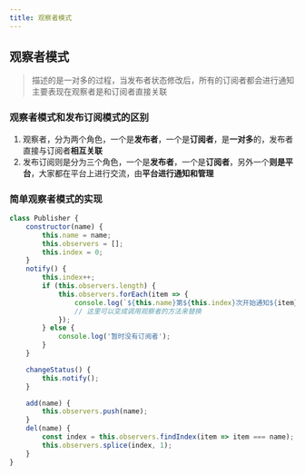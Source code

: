 ```yaml
---
title: 观察者模式
---
```


## 观察者模式

> 描述的是一对多的过程，当发布者状态修改后，所有的订阅者都会进行通知
> 主要表现在观察者是和订阅者直接关联

### 观察者模式和发布订阅模式的区别

1. 观察者，分为两个角色，一个是**发布者**，一个是**订阅者**，是**一对多**的，发布者直接与订阅者**相互关联**
2. 发布订阅则是分为三个角色，一个是**发布者**，一个是**订阅者**，另外一个**则是平台**，大家都在平台上进行交流，由**平台进行通知和管理**

### 简单观察者模式的实现

```js
class Publisher {
	constructor(name) {
		this.name = name;
		this.observers = [];
		this.index = 0;
	}
	notify() {
		this.index++;
		if (this.observers.length) {
			this.observers.forEach(item => {
				console.log(`${this.name}第${this.index}次开始通知${item}了`);
				// 这里可以变成调用观察者的方法来替换
			});
		} else {
			console.log('暂时没有订阅者');
		}
	}

	changeStatus() {
		this.notify();
	}

	add(name) {
		this.observers.push(name);
	}
	del(name) {
		const index = this.observers.findIndex(item => item === name);
		this.observers.splice(index, 1);
	}
}
```
